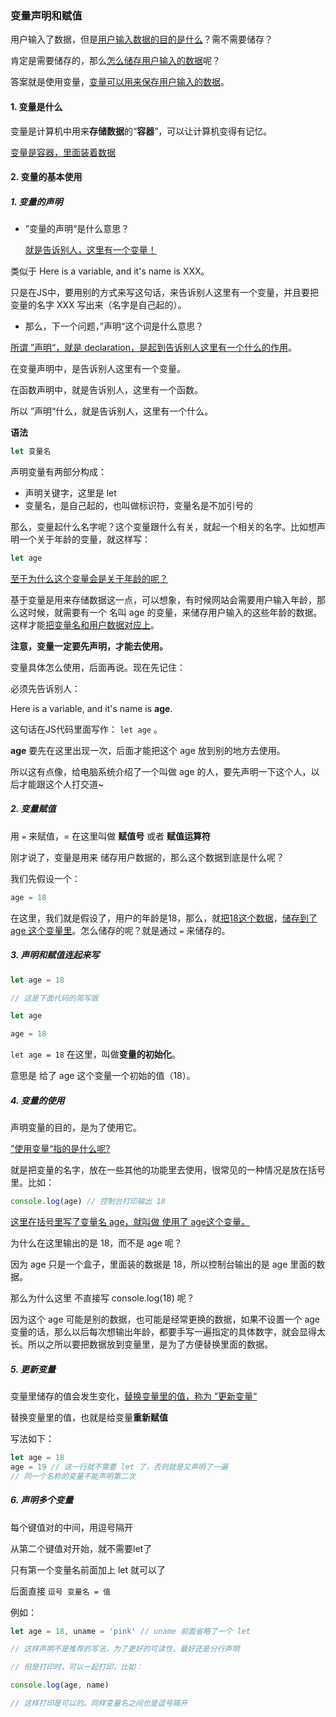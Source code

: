 ### 变量声明和赋值

用户输入了数据，但是<u>用户输入数据的目的是什么</u>？需不需要储存？

肯定是需要储存的，那么<u>怎么储存用户输入的数据</u>呢？

答案就是使用变量，<u>变量可以用来保存用户输入的数据</u>。

#### 1. 变量是什么

变量是计算机中用来**存储数据**的“**容器**”，可以让计算机变得有记忆。

<u>变量是容器，里面装着数据</u>

#### 2. 变量的基本使用

##### 1. 变量的声明

- ”变量的声明“是什么意思？

  <u>就是告诉别人，这里有一个变量！</u>

类似于 Here is a  variable, and it's name is XXX。

只是在JS中，要用别的方式来写这句话，来告诉别人这里有一个变量，并且要把变量的名字 XXX 写出来（名字是自己起的）。

- 那么，下一个问题，”声明“这个词是什么意思？

<u>所谓 ”声明“，就是 declaration，是起到告诉别人这里有一个什么的作用</u>。

在变量声明中，是告诉别人这里有一个变量。

在函数声明中，就是告诉别人，这里有一个函数。

所以 ”声明“什么，就是告诉别人，这里有一个什么。

**语法**

~~~javascript
let 变量名
~~~

声明变量有两部分构成：

- 声明关键字，这里是 let
- 变量名，是自己起的，也叫做标识符，变量名是不加引号的

那么，变量起什么名字呢？这个变量跟什么有关，就起一个相关的名字。比如想声明一个关于年龄的变量，就这样写：

~~~javascript
let age
~~~

<u>至于为什么这个变量会是关于年龄的呢？</u>

基于变量是用来存储数据这一点，可以想象，有时候网站会需要用户输入年龄，那么这时候，就需要有一个 名叫 age 的变量，来储存用户输入的这些年龄的数据。这样才能<u>把变量名和用户数据对应上</u>。

**注意，变量一定要先声明，才能去使用。**

变量具体怎么使用，后面再说。现在先记住：

必须先告诉别人：

Here is a variable, and it's name is **age**.

这句话在JS代码里面写作： `let age` 。

**age** 要先在这里出现一次，后面才能把这个 age 放到别的地方去使用。

所以这有点像，给电脑系统介绍了一个叫做 age 的人，要先声明一下这个人，以后才能跟这个人打交道~

##### 2. 变量赋值

用 `=` 来赋值，= 在这里叫做 **赋值号** 或者 **赋值运算符**

刚才说了，变量是用来 储存用户数据的，那么这个数据到底是什么呢？

我们先假设一个：

~~~javascript
age = 18
~~~

在这里，我们就是假设了，用户的年龄是18，那么，就<u>把18这个数据</u>，<u>储存到了 age 这个变量里</u>。怎么储存的呢？就是通过 `=` 来储存的。

##### 3. 声明和赋值连起来写

~~~javascript
let age = 18

// 这是下面代码的简写版

let age

age = 18
~~~

`let age = 18` 在这里，叫做**变量的初始化**。

意思是 给了 age 这个变量一个初始的值（18）。

##### 4. 变量的使用

声明变量的目的，是为了使用它。

<u>”使用变量“指的是什么呢?</u>

就是把变量的名字，放在一些其他的功能里去使用，很常见的一种情况是放在括号里。比如：

~~~javascript
console.log(age) // 控制台打印输出 18
~~~

<u>这里在括号里写了变量名 age，就叫做 使用了 age这个变量。</u>

为什么在这里输出的是 18，而不是 age 呢？

因为 age 只是一个盒子，里面装的数据是 18，所以控制台输出的是 age 里面的数据。

那么为什么这里 不直接写 console.log(18) 呢？

因为这个 age 可能是别的数据，也可能是经常更换的数据，如果不设置一个 age 变量的话，那么以后每次想输出年龄，都要手写一遍指定的具体数字，就会显得太长。所以之所以要把数据放到变量里，是为了方便替换里面的数据。

##### 5. 更新变量

变量里储存的值会发生变化，<u>替换变量里的值，称为 ”更新变量“</u>

替换变量里的值，也就是给变量**重新赋值**

写法如下：

~~~javascript
let age = 18
age = 19 // 这一行就不需要 let 了，否则就是又声明了一遍
// 同一个名称的变量不能声明第二次
~~~

##### 6. 声明多个变量

每个键值对的中间，用逗号隔开

从第二个键值对开始，就不需要let了

只有第一个变量名前面加上 let 就可以了

后面直接 `逗号 变量名 = 值`

例如：

~~~javascript
let age = 18, uname = 'pink' // uname 前面省略了一个 let

// 这样声明不是推荐的写法，为了更好的可读性，最好还是分行声明

// 但是打印时，可以一起打印，比如：

console.log(age, name)

// 这样打印是可以的。同样变量名之间也是逗号隔开
~~~









